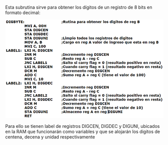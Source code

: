 Esta subrutina sirve para obtener los dígitos de un registro de 8 bits en formato decimal:<br>

<img src="digbyte_8085.PNG">

Para ello se tienen label de registros DIGCEN, DIGDEC y DIGUNI, ubicados en la RAM que funcionarán como variables y que se alojarán los digitos de centena, decena y unidad respectivamente

